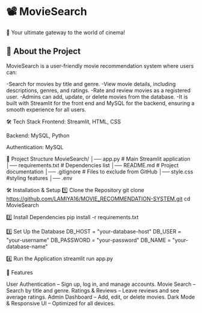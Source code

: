 
# 📽️ MovieSearch 
🚀 Your ultimate gateway to the world of cinema!

## 📌 About the Project 
MovieSearch is a user-friendly movie recommendation system where users can:

-Search for movies by title and genre.
-View movie details, including descriptions, genres, and ratings.
-Rate and review movies as a registered user.
-Admins can add, update, or delete movies from the database.
-It is built with Streamlit for the front end and MySQL for the backend, ensuring a smooth experience for all users.

🛠️ Tech Stack
Frontend: Streamlit, HTML, CSS

Backend: MySQL, Python

Authentication: MySQL

📂 Project Structure 
MovieSearch/ 
│── app.py # Main Streamlit application 
│── requirements.txt # Dependencies list 
│── README.md # Project documentation 
│── .gitignore # Files to exclude from GitHub 
│── style.css #styling features 
│── .env

🛠️ Installation & Setup 
1️⃣ Clone the Repository 
git clone https://github.com/LAMIYA16/MOVIE_RECOMMENDATION-SYSTEM.git
cd MovieSearch

2️⃣ Install Dependencies 
pip install -r requirements.txt

3️⃣ Set Up the Database
 DB_HOST = "your-database-host" 
 DB_USER = "your-username" 
 DB_PASSWORD = "your-password" 
 DB_NAME = "your-database-name"

4️⃣ Run the Application 
streamlit run app.py

🌟 Features

User Authentication – Sign up, log in, and manage accounts.
Movie Search – Search by title and genre.
Ratings & Reviews – Leave reviews and see average ratings.
Admin Dashboard – Add, edit, or delete movies.
Dark Mode & Responsive UI – Optimized for all devices.

